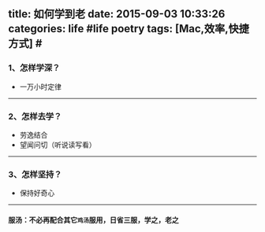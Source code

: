 title: 如何学到老
date: 2015-09-03 10:33:26
categories: life #life poetry
tags: [Mac,效率,快捷方式]  # <!--more-->
---

### 1、怎样学深？
- 一万小时定律

----
### 2、怎样去学？
- 劳逸结合
- 望闻问切（听说读写看）

----
### 3、怎样坚持？
- 保持好奇心

----
#### 服汤：**不必再配合其它``鸡汤``服用，日省三服，学之，老之**
